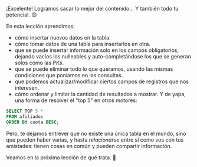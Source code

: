¡Excelente! Logramos sacar lo mejor del contenido... Y también todo tu potencial. :blush:

En esta lección aprendimos:

* cómo insertar nuevos datos en la tabla. 
* cómo tomar datos de una tabla para insertarlos en otra. 
* que se puede insertar información solo en los campos obligatorios, dejando vacíos los nulleables y auto-completándose los que se generan solos como las _PKs_.
* que se puede eliminar todo lo que queramos, usando las mismas condiciones que poníamos en las consultas. 
* que podemos actualizar/modificar ciertos campos de registros que nos interesen. 
* cómo ordenar y limitar la cantidad de resultados a mostrar. Y de yapa, una forma de resolver el "top 5" en otros motores:

 ``` sql
SELECT TOP 5 * 
FROM afiliados 
ORDER BY cuota DESC;
```

Pero, te dejamos entrever que no existe una única tabla en el mundo, sino que pueden haber varias, y hasta _relacionarse_ entre sí como vos con tus amistades: tienen cosas en común y pueden compartir información.

Veamos en la próxima lección de qué trata. :grimacing: 